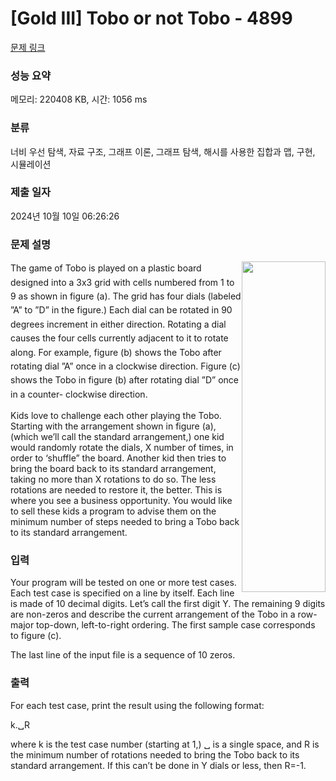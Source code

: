 # [Gold III] Tobo or not Tobo - 4899 

[문제 링크](https://www.acmicpc.net/problem/4899) 

### 성능 요약

메모리: 220408 KB, 시간: 1056 ms

### 분류

너비 우선 탐색, 자료 구조, 그래프 이론, 그래프 탐색, 해시를 사용한 집합과 맵, 구현, 시뮬레이션

### 제출 일자

2024년 10월 10일 06:26:26

### 문제 설명

<p><span style="line-height:1.6em"><img alt="" src="https://onlinejudgeimages.s3-ap-northeast-1.amazonaws.com/problem/4899/1.png" style="float:right; height:529px; width:134px">The game of Tobo is played on a plastic board designed into a 3x3 grid with cells numbered from 1 to 9 as shown in figure (a). The grid has four dials (labeled ”A” to ”D” in the figure.) Each dial can be rotated in 90 degrees increment in either direction. Rotating a dial causes the four cells currently adjacent to it to rotate along. For example, figure (b) shows the Tobo after rotating dial ”A” once in a clockwise direction. Figure (c) shows the Tobo in figure (b) after rotating dial ”D” once in a counter- clockwise direction.</span></p>

<p>Kids love to challenge each other playing the Tobo. Starting with the arrangement shown in figure (a), (which we’ll call the standard arrangement,) one kid would randomly rotate the dials, X number of times, in order to ‘shuffle” the board. Another kid then tries to bring the board back to its standard arrangement, taking no more than X rotations to do so. The less rotations are needed to restore it, the better. This is where you see a business opportunity. You would like to sell these kids a program to advise them on the minimum number of steps needed to bring a Tobo back to its standard arrangement.</p>

### 입력 

 <p>Your program will be tested on one or more test cases. Each test case is specified on a line by itself. Each line is made of 10 decimal digits. Let’s call the first digit Y. The remaining 9 digits are non-zeros and describe the current arrangement of the Tobo in a row-major top-down, left-to-right ordering. The first sample case corresponds to figure (c).</p>

<p>The last line of the input file is a sequence of 10 zeros.</p>

### 출력 

 <p>For each test case, print the result using the following format:</p>

<p>k.␣R</p>

<p>where k is the test case number (starting at 1,) ␣ is a single space, and R is the minimum number of rotations needed to bring the Tobo back to its standard arrangement. If this can’t be done in Y dials or less, then R=-1.</p>

